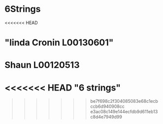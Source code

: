 # 6Strings
<<<<<<< HEAD
 
"linda Cronin L00130601" 
=======
# Shaun L00120513


<<<<<<< HEAD
"6 strings" 
=======
>>>>>>> be7f698c2f304085083e68c1ecbccb6d940908cc
>>>>>>> e3ac08c149e144ecfdb9d611eb13c8d4e7949d99
